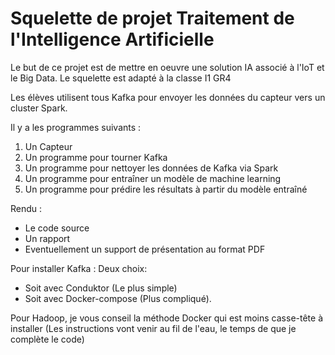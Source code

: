 # Squelette de projet Traitement de l'Intelligence Artificielle

Le but de ce projet est de mettre en oeuvre une solution IA associé à l'IoT et le Big Data.
Le squelette est adapté à la classe I1 GR4

Les élèves utilisent tous Kafka pour envoyer les données du capteur vers un cluster Spark.

Il y a les programmes suivants :
1. Un Capteur
2. Un programme pour tourner Kafka
3. Un programme pour nettoyer les données de Kafka via Spark
4. Un programme pour entraîner un modèle de machine learning
5. Un programme pour prédire les résultats à partir du modèle entraîné

Rendu :
- Le code source
- Un rapport
- Eventuellement un support de présentation au format PDF

Pour installer Kafka : Deux choix:
- Soit avec Conduktor (Le plus simple)
- Soit avec Docker-compose (Plus compliqué).

Pour Hadoop, je vous conseil la méthode Docker qui est moins casse-tête à installer
(Les instructions vont venir au fil de l'eau, le temps de que je complète le code)